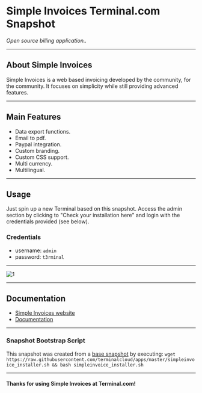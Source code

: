# **Simple Invoices** Terminal.com Snapshot

*Open source billing application..*

---

## About Simple Invoices

Simple Invoices is a web based invoicing developed by the community, for the community. It focuses on simplicity while still providing advanced features.

---

## Main Features

- Data export functions.
- Email to pdf.
- Paypal integration.
- Custom branding.
- Custom CSS support.
- Multi currency.
- Multilingual.

---

## Usage

Just spin up a new Terminal based on this snapshot. Access the admin section by clicking to "Check your installation here" and login with the credentials provided (see below).

### Credentials

- username: `admin`
- password: `t3rminal`

---

![1](IMAGE_URL)

---

## Documentation

- [Simple Invoices website]()
- [Documentation]()

---

### Snapshot Bootstrap Script

This snapshot was created from a [base snapshot](https://www.terminal.com/tiny/FzpHiTXG1K) by executing:
`wget https://raw.githubusercontent.com/terminalcloud/apps/master/simpleinvoice_installer.sh && bash simpleinvoice_installer.sh`

---

#### Thanks for using Simple Invoices at Terminal.com!

